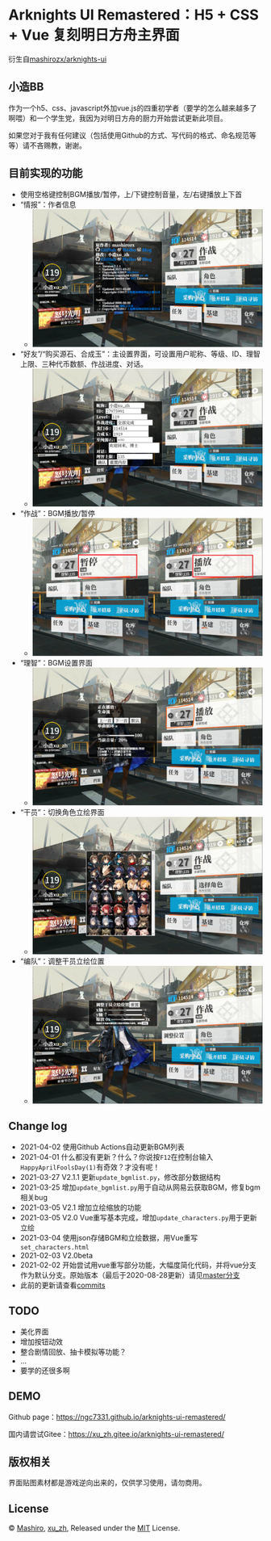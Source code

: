 # Arknights UI Remastered：H5 + CSS + Vue 复刻明日方舟主界面

衍生自[mashirozx/arknights-ui](https://github.com/mashirozx/arknights-ui)

## 小造BB
作为一个h5、css、javascript外加vue.js的四重初学者（要学的怎么越来越多了啊喂）和一个学生党，我因为对明日方舟的厨力开始尝试更新此项目。

如果您对于我有任何建议（包括使用Github的方式、写代码的格式、命名规范等等）请不吝赐教，谢谢。

## 目前实现的功能
- 使用空格键控制BGM播放/暂停，上/下键控制音量，左/右键播放上下首
- “情报”：作者信息
    * ![](preview/info.png)
- “好友”/“购买源石、合成玉”：主设置界面，可设置用户昵称、等级、ID、理智上限、三种代币数额、作战进度、对话。
    * ![](preview/setting.png)
- “作战”：BGM播放/暂停
    * ![](preview/play.png)
- “理智”：BGM设置界面
    * ![](preview/bgm.png)
- “干员”：切换角色立绘界面
    * ![](preview/character.png)
- “编队”：调整干员立绘位置
    * ![](preview/position.png)

## Change log
- 2021-04-02 使用Github Actions自动更新BGM列表
- 2021-04-01 什么都没有更新？什么？你说按`F12`在控制台输入`HappyAprilFoolsDay(1)`有奇效？才没有呢！
- 2021-03-27 V2.1.1 更新`update_bgmlist.py`，修改部分数据结构
- 2021-03-25 增加`update_bgmlist.py`用于自动从网易云获取BGM，修复bgm相关bug
- 2021-03-05 V2.1 增加立绘缩放的功能
- 2021-03-05 V2.0 Vue重写基本完成，增加`update_characters.py`用于更新立绘
- 2021-03-04 使用json存储BGM和立绘数据，用Vue重写`set_characters.html`
- 2021-02-03 V2.0beta
- 2021-02-02 开始尝试用vue重写部分功能，大幅度简化代码，并将vue分支作为默认分支。原始版本（最后于2020-08-28更新）请见[master分支](https://github.com/ngc7331/arknights-ui-remastered/tree/master)
- 此前的更新请查看[commits](https://github.com/ngc7331/arknights-ui-remastered/commits/master)

## TODO
- 美化界面
- 增加按钮动效
- 整合剧情回放、抽卡模拟等功能？
- ...
- 要学的还很多啊

## DEMO
Github page：<https://ngc7331.github.io/arknights-ui-remastered/>

国内请尝试Gitee：<https://xu_zh.gitee.io/arknights-ui-remastered/>

## 版权相关
界面贴图素材都是游戏逆向出来的，仅供学习使用，请勿商用。

## License
© [Mashiro](https://github.com/mashirozx/), [xu_zh](https://github.com/ngc7331/), Released under the [MIT](https://github.com/mashirozx/arknights-ui/blob/master/LICENSE) License.
